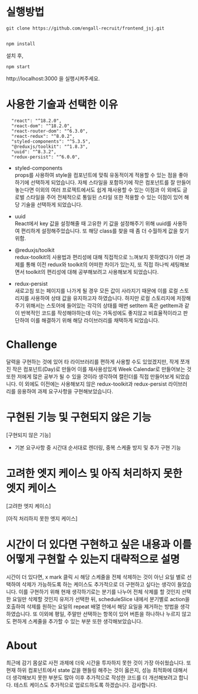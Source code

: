# 실행방법

```
git clone https://github.com/engall-recruit/frontend_jsj.git


npm install
```

설치 후,

```
npm start
```

http://localhost:3000 을 실행시켜주세요.

# 사용한 기술과 선택한 이유

```
  "react": "^18.2.0",
  "react-dom": "^18.2.0",
  "react-router-dom": "^6.3.0",
  "react-redux": "^8.0.2",
  "styled-components": "^5.3.5",
  "@reduxjs/toolkit": "^1.8.3",
  "uuid": "^8.3.2",
  "redux-persist": "^6.0.0",

```

- styled-components<br/>
  props를 사용하여 style을 컴포넌트에 맞춰 유동적이게 적용할 수 있는 점을 좋아하기에 선택하게 되었습니다. 자체 스타일을 포함하기에 작은 컴포넌트를 잘 만들어 놓는다면 이외의 여러 프로젝트에서도 쉽게 재사용할 수 있는 이점과 이 외에도 글로벌 스타일을 주어 전체적으로 통일된 스타일 또한 적용할 수 있는 이점이 있어 해당 기술을 선택하게 되었습니다.

- uuid<br/>
  React에서 key 값을 설정해줄 때 고유한 키 값을 설정해주기 위해 uuid를 사용하여 편리하게 설정해주었습니다. 또 해당 class를 찾을 때 좀 더 수월하게 값을 찾기 위함.

- @reduxjs/toolkit<br/>
  redux-toolkit의 사용법과 편리성에 대해 직접적으로 느껴보지 못하였다가 이번 과제를 통해 이전 redux와 toolkit의 어떠한 차이가 있는지, 또 직접 하나씩 세팅해보면서 toolkit의 편리성에 대해 공부해보려고 사용해보게 되었습니다.

- redux-persist<br/>
  새로고침 또는 페이지를 나가게 될 경우 모든 값이 사라지기 때문에 이를 로컬 스토리지를 사용하여 상태 값을 유지하고자 하였습니다. 하지만 로컬 스토리지에 저장해주기 위해서는 스토어에 들어있는 각각의 상태를 매번 setItem 혹은 getItem과 같이 반복적인 코드를 작성해야하는데 이는 가독성에도 좋지않고 비효율적이라고 판단하여 이를 해결하기 위해 해당 라이브러리를 채택하게 되었습니다.

# Challenge

달력을 구현하는 것에 있어 타 라이브러리를 편하게 사용할 수도 있었겠지만, 작게 쪼개진 작은 컴포넌트(Day)로 만들어 이를 재사용성있게 Week Calendar로 만들어보는 것 또한 저에게 많은 공부가 될 수 있을 것이라 생각하여 캘린더를 직접 만들어보게 되었습니다.
이 외에도 이전에는 사용해보지 않은 redux-toolkit과 redux-persist 라이브러리를 응용하여 과제 요구사항을 구현해보았습니다.

# 구현된 기능 및 구현되지 않은 기능

[구현되지 않은 기능]

- 기본 요구사항 중 시간대 순서대로 렌더링, 중복 스케줄 방지 및 추가 구현 기능

# 고려한 엣지 케이스 및 아직 처리하지 못한 엣지 케이스

[고려한 엣지 케이스]

[아직 처리하지 못한 엣지 케이스]

# 시간이 더 있다면 구현하고 싶은 내용과 이를 어떻게 구현할 수 있는지 대략적으로 설명

시간이 더 있다면, x mark 클릭 시 해당 스케줄을 전체 삭제하는 것이 아닌 요일 별로 선택하여 삭제가 가능하도록 하는 케이스도 추가적으로 더 구현하고 싶다는 생각이 들었습니다.
이를 구현하기 위해 현재 생각하기로는 분기를 나누어 전체 삭제를 할 것인지 선택한 요일만 삭제할 것인지 유저가 선택한 뒤, scheduleSlice 내에서 분기별로 action을 호출하여 삭제를 원하는 요일의 repeat 배열 안에서 해당 요일을 제거하는 방법을 생각하였습니다. 또 이외에 평일, 주말만 선택하는 항목이 있어 버튼을 하나하나 누르지 않고도 편하게 스케줄을 추가할 수 있는 부분 또한 생각해보았습니다.

# About

최근에 감기 몸살로 사전 과제에 더욱 시간을 투자하지 못한 것이 가장 아쉬웠습니다.
또 현재 하위 컴포넌트에서 state 값을 핸들링 해주는 것이 옳은지, 성능 최적화에 대해서 더 생각해보지 못한 부분도 많아 이후 추가적으로 작성한 코드를 더 개선해보려고 합니다. 테스트 케이스도 추가적으로 업로드하도록 하겠습니다. 감사합니다.
